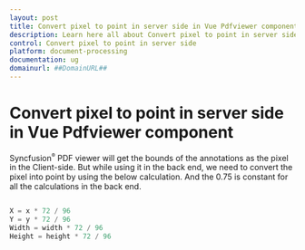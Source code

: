 ```yaml
---
layout: post
title: Convert pixel to point in server side in Vue Pdfviewer component | Syncfusion
description: Learn here all about Convert pixel to point in server side in Syncfusion Vue Pdfviewer component of Syncfusion Essential JS 2 and more.
control: Convert pixel to point in server side
platform: document-processing
documentation: ug
domainurl: ##DomainURL##
---
```


# Convert pixel to point in server side in Vue Pdfviewer component

Syncfusion<sup style="font-size:70%">&reg;</sup> PDF viewer will get the bounds of the annotations as the pixel in the Client-side. But while using it in the back end, we need to convert the pixel into point by using the below calculation. And the 0.75 is constant for all the calculations in the back end.

```ts

X = x * 72 / 96
Y = y * 72 / 96
Width = width * 72 / 96
Height = height * 72 / 96

```